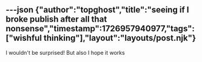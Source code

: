 ---json
{"author":"topghost","title":"seeing if I broke publish after all that nonsense","timestamp":1726957940977,"tags":["wishful thinking"],"layout":"layouts/post.njk"}
---
I wouldn't be surprised! But also I hope it works
  
